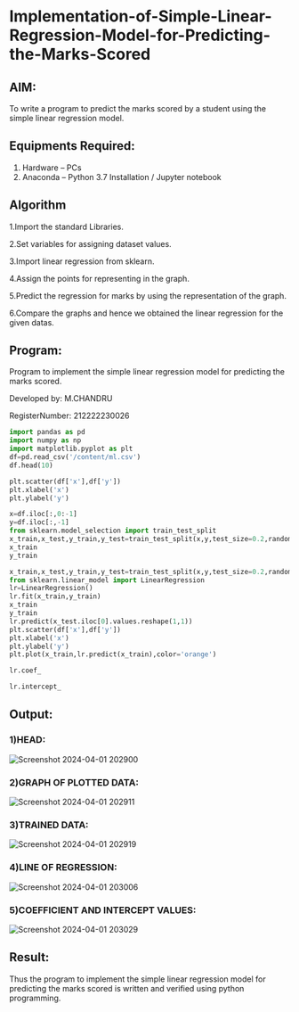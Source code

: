 # Implementation-of-Simple-Linear-Regression-Model-for-Predicting-the-Marks-Scored

## AIM:
To write a program to predict the marks scored by a student using the simple linear regression model.

## Equipments Required:
1. Hardware – PCs
2. Anaconda – Python 3.7 Installation / Jupyter notebook

## Algorithm
1.Import the standard Libraries.

2.Set variables for assigning dataset values.

3.Import linear regression from sklearn.

4.Assign the points for representing in the graph.

5.Predict the regression for marks by using the representation of the graph.

6.Compare the graphs and hence we obtained the linear regression for the given datas.

## Program:

Program to implement the simple linear regression model for predicting the marks scored.

Developed by: M.CHANDRU

RegisterNumber:  212222230026


```python
import pandas as pd
import numpy as np
import matplotlib.pyplot as plt
df=pd.read_csv('/content/ml.csv')
df.head(10)
```
```python
plt.scatter(df['x'],df['y'])
plt.xlabel('x')
plt.ylabel('y')
```
```python
x=df.iloc[:,0:-1]
y=df.iloc[:,-1]
from sklearn.model_selection import train_test_split
x_train,x_test,y_train,y_test=train_test_split(x,y,test_size=0.2,random_state=0)
x_train
y_train
```
```python
x_train,x_test,y_train,y_test=train_test_split(x,y,test_size=0.2,random_state=0)
from sklearn.linear_model import LinearRegression
lr=LinearRegression()
lr.fit(x_train,y_train)
x_train
y_train
lr.predict(x_test.iloc[0].values.reshape(1,1))
plt.scatter(df['x'],df['y'])
plt.xlabel('x')
plt.ylabel('y')
plt.plot(x_train,lr.predict(x_train),color='orange')
```
```python
lr.coef_
```
```python
lr.intercept_
```

## Output:
### 1)HEAD:

![Screenshot 2024-04-01 202900](https://github.com/chandrumathiyazhagan/Implementation-of-Simple-Linear-Regression-Model-for-Predicting-the-Marks-Scored/assets/119393023/b30b5975-f091-4bff-9eb7-40ad304e5840)

### 2)GRAPH OF PLOTTED DATA:

![Screenshot 2024-04-01 202911](https://github.com/chandrumathiyazhagan/Implementation-of-Simple-Linear-Regression-Model-for-Predicting-the-Marks-Scored/assets/119393023/b1e19387-365b-4090-ad33-b1c7ed7b75c8)

### 3)TRAINED DATA:

![Screenshot 2024-04-01 202919](https://github.com/chandrumathiyazhagan/Implementation-of-Simple-Linear-Regression-Model-for-Predicting-the-Marks-Scored/assets/119393023/b4942083-e431-4e11-a9da-f978821a8a4c)

### 4)LINE OF REGRESSION:

![Screenshot 2024-04-01 203006](https://github.com/chandrumathiyazhagan/Implementation-of-Simple-Linear-Regression-Model-for-Predicting-the-Marks-Scored/assets/119393023/01b0584a-4c56-4349-b914-0d88173d079c)

### 5)COEFFICIENT AND INTERCEPT VALUES:

![Screenshot 2024-04-01 203029](https://github.com/chandrumathiyazhagan/Implementation-of-Simple-Linear-Regression-Model-for-Predicting-the-Marks-Scored/assets/119393023/61b1489e-523c-4b78-b7b3-136cb172762b)

## Result:
Thus the program to implement the simple linear regression model for predicting the marks scored is written and verified using python programming.
